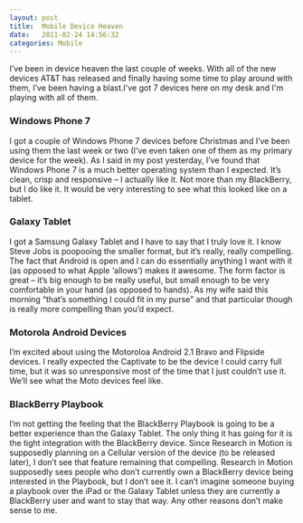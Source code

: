 ```yaml
---
layout: post
title:  Mobile Device Heaven
date:   2011-02-24 14:56:32
categories: Mobile
---
```

I’ve been in device heaven the last couple of weeks. With all of the new devices AT&T has released and finally having some time to play around with them, I’ve been having a blast.I've got 7 devices here on my desk and I'm playing with all of them.

### Windows Phone 7

I got a couple of Windows Phone 7 devices before Christmas and I’ve been using them the last week or two (I’ve even taken one of them as my primary device for the week). As I said in my post yesterday, I’ve found that Windows Phone 7 is a much better operating system than I expected. It’s clean, crisp and responsive – I actually like it. Not more than my BlackBerry, but I do like it. It would be very interesting to see what this looked like on a tablet.

### Galaxy Tablet

I got a Samsung Galaxy Tablet and I have to say that I truly love it. I know Steve Jobs is poopooing the smaller format, but it’s really, really compelling. The fact that Android is open and I can do essentially anything I want with it (as opposed to what Apple ‘allows’) makes it awesome. The form factor is great – it’s big enough to be really useful, but small enough to be very comfortable in your hand (as opposed to hands). As my wife said this morning “that’s something I could fit in my purse” and that particular though is really more compelling than you’d expect.

### Motorola Android Devices

I’m excited about using the Motoroloa Android 2.1 Bravo and Flipside devices. I really expected the Captivate to be the device I could carry full time, but it was so unresponsive most of the time that I just couldn’t use it. We’ll see what the Moto devices feel like.

### BlackBerry Playbook

I’m not getting the feeling that the BlackBerry Playbook is going to be a better experience than the Galaxy Tablet. The only thing it has going for it is the tight integration with the BlackBerry device. Since Research in Motion is supposedly planning on a Cellular version of the device (to be released later), I don’t see that feature remaining that compelling. Research in Motion supposedly sees people who don’t currently own a BlackBerry device being interested in the Playbook, but I don’t see it. I can’t imagine someone buying a playbook over the iPad or the Galaxy Tablet unless they are currently a BlackBerry user and want to stay that way. Any other reasons don’t make sense to me.